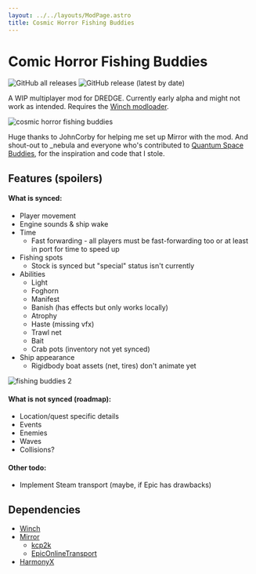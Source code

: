 ```yaml
---
layout: ../../layouts/ModPage.astro
title: Cosmic Horror Fishing Buddies
---
```


# Comic Horror Fishing Buddies

![GitHub all releases](https://img.shields.io/github/downloads/xen-42/cosmic-horror-fishing-buddies/total?style=for-the-badge)
![GitHub release (latest by date)](https://img.shields.io/github/downloads/xen-42/cosmic-horror-fishing-buddies/latest/total?style=for-the-badge)

A WIP multiplayer mod for DREDGE. Currently early alpha and might not work as intended. Requires the [Winch modloader](https://github.com/Hacktix/Winch).

![cosmic horror fishing buddies](https://github.com/xen-42/cosmic-horror-fishing-buddies/assets/22628069/47687a63-0313-41dd-9d79-adcf58372c06)

Huge thanks to JohnCorby for helping me set up Mirror with the mod. And shout-out to \_nebula and everyone who's contributed to [Quantum Space Buddies](https://github.com/misternebula/quantum-space-buddies), for the inspiration and code that I stole.

## Features (spoilers)
#### What is synced:
- Player movement
- Engine sounds & ship wake
- Time
  - Fast forwarding - all players must be fast-forwarding too or at least in port for time to speed up
- Fishing spots
  - Stock is synced but "special" status isn't currently
- Abilities
  - Light
  - Foghorn
  - Manifest
  - Banish (has effects but only works locally)
  - Atrophy
  - Haste (missing vfx)
  - Trawl net
  - Bait
  - Crab pots (inventory not yet synced)
- Ship appearance
  - Rigidbody boat assets (net, tires) don't animate yet

![fishing buddies 2](https://github.com/xen-42/cosmic-horror-fishing-buddies/assets/22628069/fe5177b1-babc-45a6-8070-2327776e938b)

#### What is not synced (roadmap):
- Location/quest specific details
- Events
- Enemies
- Waves
- Collisions?

#### Other todo:
- Implement Steam transport (maybe, if Epic has drawbacks)

## Dependencies
- [Winch](https://github.com/Hacktix/Winch)
- [Mirror](https://mirror-networking.com/)
  - [kcp2k](https://github.com/vis2k/kcp2k)
  - [EpicOnlineTransport](https://github.com/FakeByte/EpicOnlineTransport)
- [HarmonyX](https://github.com/BepInEx/HarmonyX)